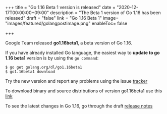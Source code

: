 +++
title = "Go 1.16 Beta 1 version is released"
date = "2020-12-17T00:00:00+09:00"
description = "The Beta 1 version of Go 1.16 has been released"
draft = "false"
link = "Go 1.16 Beta 1"
image= "images/featured/golangpostimage.png"
enableToc= false

+++

Google Team released **go1.16beta1**, a beta version of Go 1.16.

If you have already installed Go language, the easiest way to **update to go 1.16 beta1** version is by using the `go command`:

```
$ go get golang.org/dl/go1.16beta1
$ go1.16beta1 download
```

Try the new version and report any problems using the issue [tracker](https://golang.org/issue/new)


To download binary and source distributions of version go1.16beta1 use this [link](https://golang.org/dl/#go1.16beta1)

To see the latest changes in Go 1.16, go through the draft [release notes](https://tip.golang.org/doc/go1.16)